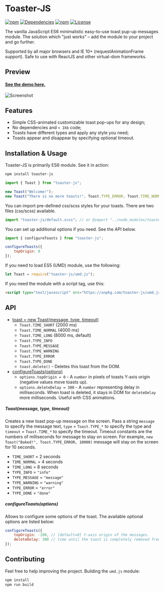 # Toaster-JS

[![npm](https://img.shields.io/npm/v/toaster-js.svg)](https://www.npmjs.com/package/toaster-js)
[![Dependencies](https://img.shields.io/badge/dependencies-none-brightgreen.svg)](http://npm.anvaka.com/#/view/2d/toaster-js)
[![npm](https://img.shields.io/npm/dm/toaster-js.svg)](https://www.npmjs.com/package/toaster-js)
[![License](https://img.shields.io/github/license/zitros/toaster-js.svg)](LICENSE)

The vanilla JavaScript ES6 minimalistic easy-to-use toast pup-up messages module.
The solution which "just works" – add the module to your project and go further.

Supported by all major browsers and IE 10+ (requestAnimationFrame support). Safe to use with ReactJS
and other virtual-dom frameworks.

Preview
-------

#### [See the demo here.](https://zitros.github.io/toaster-js)

![Screenshot](https://user-images.githubusercontent.com/4989256/29067281-bda23354-7c3a-11e7-83e6-0134711d4b04.png)

Features
--------

+ Simple CSS-animated customizable toast pop-ups for any design;
+ No dependencies and `< 1kb` code; 
+ Toasts have different types and apply any style you need;
+ Toasts appear and disappear by specifying optional timeout.

Installation & Usage
--------------------

Toaster-JS is primarily ES6 module. See it in action:

```bash
npm install toaster-js
```

```javascript
import { Toast } from "toaster-js";

new Toast("Welcome!");
new Toast("There is no more toasts!", Toast.TYPE_ERROR, Toast.TIME_NORMAL);
```

You can import pre-defined css/scss styles for your toasts. 
There are two files (css/scss) available.

```javascript
import "toaster-js/default.scss"; // or @import "../node_modules/toaster-js/default.scss"; from SCSS
```

You can set up additional options if you need. See the API below.

```javascript
import { configureToasts } from "toaster-js";

configureToasts({
    topOrigin: 0
});
```

If you need to load ES5 (UMD) module, use the following:

```javascript
let Toast = require("toaster-js/umd.js");
```

If you need the module with a script tag, use this:

```html
<script type="text/javascript" src="https://unpkg.com/toaster-js/umd.js"></script>
```

API
---

+ [toast = new Toast(message, type, timeout)](#toastmessage-type-timeout)
    + `Toast.TIME_SHORT` (2000 ms)
    + `Toast.TIME_NORMAL` (4000 ms)
    + `Toast.TIME_LONG` (8000 ms, default)
    + `Toast.TYPE_INFO`
    + `Toast.TYPE_MESSAGE`
    + `Toast.TYPE_WARNING`
    + `Toast.TYPE_ERROR`
    + `Toast.TYPE_DONE`
    + `toast.delete()` - Deletes this toast from the DOM.
+ [configureToasts(options)](#configuretoastsoptions)
    + `options.topOrigin = 0` - A `number` in pixels of toasts Y-axis origin (negative values move toasts up).
    + `options.deleteDelay = 300` - A `number` representing delay in milliseconds. When toast is deleted, it stays in DOM for `deleteDelay` more milliseconds. Useful with CSS animations.

##### Toast(message, type, timeout)

Creates a new toast pop-up message on the screen. Pass a string `message` to specify the message 
text, `type` = `Toast.TYPE_*` to specify the type and `timeout` = `Toast.TIME_*` to specify the 
timeout. Timeout constants are the numbers of milliseconds for message to stay on screen. For 
example, `new Toast("Baked!", Toast.TYPE_ERROR, 10000)` message will stay on the screen for 10 
seconds.

+ `TIME_SHORT` = 2 seconds
+ `TIME_NORMAL` = 4 seconds
+ `TIME_LONG` = 8 seconds
+ `TYPE_INFO` = `"info"`
+ `TYPE_MESSAGE` = `"message"`
+ `TYPE_WARNING` = `"warning"`
+ `TYPE_ERROR` = `"error"`
+ `TYPE_DONE` = `"done"`

##### configureToasts(options)

Allows to configure some options of the toast. The available optional options are listed below:

```js
configureToasts({
    topOrigin: -100, // [default=0] Y-axis origin of the messages.
    deleteDelay: 300 // time until the toast is completely removed from the DOM after deleting. 
});
```

Contributing
------------

Feel free to help improving the project. Building the `umd.js` module:

```bash
npm install
npm run build
```